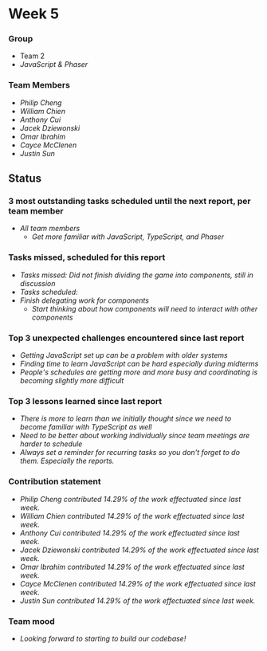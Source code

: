 # Week 5

### Group

 * Team 2
 * *JavaScript & Phaser*

### Team Members

 * *Philip Cheng*
 * *William Chien*
 * *Anthony Cui*
 * *Jacek Dziewonski*
 * *Omar Ibrahim*
 * *Cayce McClenen*
 * *Justin Sun*

## Status

### 3 most outstanding tasks scheduled until the next report, per team member

 * *All team members*
   * *Get more familiar with JavaScript, TypeScript, and Phaser*

### Tasks missed, scheduled for this report
 
 * *Tasks missed: Did not finish dividing the game into components, still in discussion*
 * *Tasks scheduled:* 
 * *Finish delegating work for components*
    * *Start thinking about how components will need to interact with other components*

### Top 3 unexpected challenges encountered since last report

 * *Getting JavaScript set up can be a problem with older systems*
 * *Finding time to learn JavaScript can be hard especially during midterms*
 * *People's schedules are getting more and more busy and coordinating is becoming slightly more difficult*

### Top 3 lessons learned since last report

 * *There is more to learn than we initially thought since we need to become familiar with TypeScript as well*
 * *Need to be better about working individually since team meetings are harder to schedule*
 * *Always set a reminder for recurring tasks so you don't forget to do them. Especially the reports.*

### Contribution statement

 * *Philip Cheng contributed 14.29% of the work effectuated since last week.*
 * *William Chien contributed 14.29% of the work effectuated since last week.*
 * *Anthony Cui contributed 14.29% of the work effectuated since last week.*
 * *Jacek Dziewonski contributed 14.29% of the work effectuated since last week.*
 * *Omar Ibrahim contributed 14.29% of the work effectuated since last week.*
 * *Cayce McClenen contributed 14.29% of the work effectuated since last week.*
 * *Justin Sun contributed 14.29% of the work effectuated since last week.*

### Team mood

 * *Looking forward to starting to build our codebase!*
